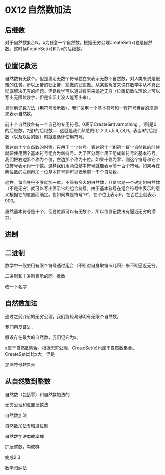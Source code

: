 # 0X12 自然数加法

## 后继数

对于自然数集合N。x为任意一个自然数。根据无穷公理CreateSet(x)也是自然数。这时候CreateSet(x)称为x的后继数。

## 位置记数法

自然数有无数个。但是发明无数个符号独立来表示无数个自然数，对人类来说是很难的任务。所以上帝的归上帝，凯撒的归凯撒。从某些角度来说在数学中从不真正彻底解决无穷的问题。但是数学可以通过有穷来逼近无穷（位置记数法理论上可以写出无限位数字，但是实际上没人能写出来）。

具体到记数方法（用符号表示数），我们采用十个基本符号和一套符号组合的规则来表示自然数。

前十个自然数各有一个自己的专用符号。0表示CreateSet(varnothing)。1则是0的后继数。2是1的后继数……这就是我们熟悉的0,1,2,3,4,5,6,7,8,9。表达9的后继数（以及以后的数）时就要循环使用符号。

表达前十个自然数的时候，只用了一个符号。表达第十一到第一百个自然数的时候就要使用两个基本符号组合为新符号。为了区分两个用于组成新符号的基本符号。我们把右边那个称为个位，左边那个称为十位。如果十位为零，则这个符号和它个位符号表示同一个数。这样我们用两位基本符号就能表示前一百个符号。如果再在两位数的左侧再加一位基本符号则可以表示前一千个自然数。

这样，每当符号不够就加一位。不管有多大的自然数，只要它是一个确定的自然数（不是无穷）就可以写出表示它的组合符号。由于基本符号在组合符号中表示的意义根据它的位置而确定。例如同样是符号“9”，在个位上表示9，在百位上就表示900。

虽然基本符号是十个，但是位置可以有无数个，所以位置记数法有逼近无穷的潜力。

## 进制




## 二进制

数学中一般使用有限个符号通过组合（不断对自身取笛卡儿积）来不断逼近无穷。

二进制和十进制表示的同一批数


改一下名字




## 自然数加法

通过之前介绍的无穷公理，我们能轻易证明有无限个自然数。

我们用反证法：

假设存在最大的自然数，我们记它为x。

x属于自然数集合。根据无穷公理，CreateSet(x)也属于自然数集合。CreateSet(x)比x大，但是


加法符号转换表


## 从自然数到整数

自然数（包括零）和自然数加法的

无穷公理和位置记数法

自然数加法

自然数加法表和进位制

自然数加法构成半群

扩展整数，构成群


完成2.3

数学归纳法
